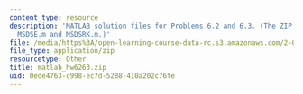 ```yaml
---
content_type: resource
description: 'MATLAB solution files for Problems 6.2 and 6.3. (The ZIP file contains:
  MSDSE.m and MSDSRK.m.)'
file: /media/https%3A/open-learning-course-data-rc.s3.amazonaws.com/2-003j-dynamics-and-control-i-fall-2007/0ede4763c998ec7d5288410a202c76fe_matlab_hw6263.zip
file_type: application/zip
resourcetype: Other
title: matlab_hw6263.zip
uid: 0ede4763-c998-ec7d-5288-410a202c76fe
---
```

